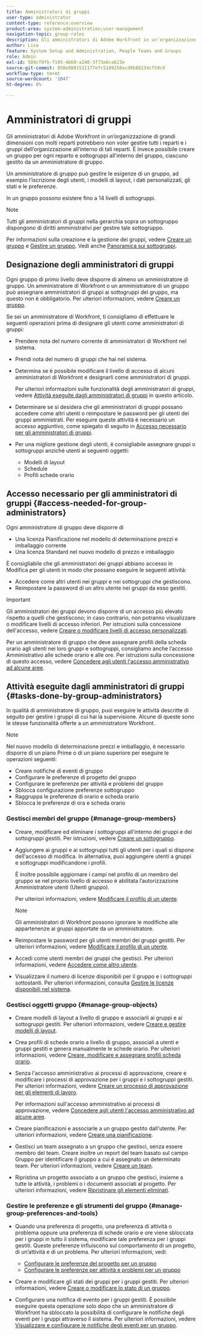 ```yaml
---
title: Amministratori di gruppi
user-type: administrator
content-type: reference;overview
product-area: system-administration;user-management
navigation-topic: group-roles
description: Gli amministratori di Adobe Workfront in un’organizzazione di grandi dimensioni con molti reparti potrebbero non voler gestire tutti i reparti e i gruppi dell’organizzazione all’interno di tali reparti. È invece possibile creare un gruppo per ogni reparto e sottogruppi all'interno del gruppo, ciascuno gestito da un amministratore di gruppo.
author: Lisa
feature: System Setup and Administration, People Teams and Groups
role: Admin
exl-id: 589cf9fb-f195-4b69-a240-3f73e6ca623e
source-git-commit: 850e0801511177efc5189258acd9b88234cf59c9
workflow-type: tm+mt
source-wordcount: '1047'
ht-degree: 0%

---
```


# Amministratori di gruppi

<!-- Audited: 12/2023 -->

Gli amministratori di Adobe Workfront in un’organizzazione di grandi dimensioni con molti reparti potrebbero non voler gestire tutti i reparti e i gruppi dell’organizzazione all’interno di tali reparti. È invece possibile creare un gruppo per ogni reparto e sottogruppi all&#39;interno del gruppo, ciascuno gestito da un amministratore di gruppo.

Un amministratore di gruppo può gestire le esigenze di un gruppo, ad esempio l’iscrizione degli utenti, i modelli di layout, i dati personalizzati, gli stati e le preferenze.

In un gruppo possono esistere fino a 14 livelli di sottogruppi.

>[!NOTE]
>
>Tutti gli amministratori di gruppi nella gerarchia sopra un sottogruppo dispongono di diritti amministrativi per gestire tale sottogruppo.

Per informazioni sulla creazione e la gestione dei gruppi, vedere [Creare un gruppo](../../../administration-and-setup/manage-groups/create-and-manage-groups/create-a-group.md) e [Gestire un gruppo](../../../administration-and-setup/manage-groups/create-and-manage-groups/manage-a-group.md). Vedi anche [Panoramica sui sottogruppi](../../../administration-and-setup/manage-groups/groups-overview/subgroups.md).

## Designazione degli amministratori di gruppi

Ogni gruppo di primo livello deve disporre di almeno un amministratore di gruppo. Un amministratore di Workfront o un amministratore di un gruppo può assegnare amministratori di gruppi ai sottogruppi del gruppo, ma questo non è obbligatorio. Per ulteriori informazioni, vedere [Creare un gruppo](../../../administration-and-setup/manage-groups/create-and-manage-groups/create-a-group.md).

Se sei un amministratore di Workfront, ti consigliamo di effettuare le seguenti operazioni prima di designare gli utenti come amministratori di gruppi:

* Prendere nota del numero corrente di amministratori di Workfront nel sistema.
* Prendi nota del numero di gruppi che hai nel sistema.
* Determina se è possibile modificare il livello di accesso di alcuni amministratori di Workfront e designarli come amministratori di gruppi.

  Per ulteriori informazioni sulle funzionalità degli amministratori di gruppi, vedere [Attività eseguite dagli amministratori di gruppi](#tasks-done-by-group-administrators) in questo articolo.

* Determinare se si desidera che gli amministratori di gruppi possano accedere come altri utenti o reimpostare le password per gli utenti dei gruppi amministrati. Per eseguire queste attività è necessario un accesso aggiuntivo, come spiegato di seguito in [Accesso necessario per gli amministratori di gruppi](#access-needed-for-group-administrators).
* Per una migliore gestione degli utenti, è consigliabile assegnare gruppi o sottogruppi anziché utenti ai seguenti oggetti:

   * Modelli di layout
   * Schedule
   * Profili schede orario

## Accesso necessario per gli amministratori di gruppi {#access-needed-for-group-administrators}

Ogni amministratore di gruppo deve disporre di

* Una licenza Pianificazione nel modello di determinazione prezzi e imballaggio corrente
* Una licenza Standard nel nuovo modello di prezzo e imballaggio

È consigliabile che gli amministratori dei gruppi abbiano accesso in Modifica per gli utenti in modo che possano eseguire le seguenti attività:

* Accedere come altri utenti nei gruppi e nei sottogruppi che gestiscono.
* Reimpostare la password di un altro utente nei gruppi da esso gestiti.

>[!IMPORTANT]
>
>Gli amministratori dei gruppi devono disporre di un accesso più elevato rispetto a quelli che gestiscono; in caso contrario, non potranno visualizzare o modificare livelli di accesso inferiori.
>Per istruzioni sulla concessione dell&#39;accesso, vedere [Creare o modificare livelli di accesso personalizzati](../../../administration-and-setup/add-users/configure-and-grant-access/create-modify-access-levels.md).

Per un amministratore di gruppo che deve assegnare profili della scheda orario agli utenti nei loro gruppi e sottogruppi, consigliamo anche l’accesso Amministrativo alle schede orario e alle ore. Per istruzioni sulla concessione di questo accesso, vedere [Concedere agli utenti l&#39;accesso amministrativo ad alcune aree](../../../administration-and-setup/add-users/configure-and-grant-access/grant-users-admin-access-certain-areas.md).

## Attività eseguite dagli amministratori di gruppi {#tasks-done-by-group-administrators}

In qualità di amministratore di gruppo, puoi eseguire le attività descritte di seguito per gestire i gruppi di cui hai la supervisione. Alcune di queste sono le stesse funzionalità offerte a un amministratore Workfront.

>[!NOTE]
>
>Nel nuovo modello di determinazione prezzi e imballaggio, è necessario disporre di un piano Prime o di un piano superiore per eseguire le operazioni seguenti:
>
> * Creare notifiche di eventi di gruppo
> * Configurare le preferenze di progetto del gruppo
> * Configurare le preferenze per attività e problemi del gruppo
> * Sblocca configurazione preferenze sottogruppo
> * Raggruppa le preferenze di orario e scheda orario
> * Sblocca le preferenze di ora e scheda orario

### Gestisci membri del gruppo {#manage-group-members}

* Creare, modificare ed eliminare i sottogruppi all’interno dei gruppi e dei sottogruppi gestiti. Per istruzioni, vedere [Creare un sottogruppo](../../../administration-and-setup/manage-groups/create-and-manage-subgroups/create-a-subgroup.md).
* Aggiungere ai gruppi e ai sottogruppi tutti gli utenti per i quali si dispone dell&#39;accesso di modifica. In alternativa, puoi aggiungere utenti a gruppi e sottogruppi modificandone i profili.

  È inoltre possibile aggiornare i campi nel profilo di un membro del gruppo se nel proprio livello di accesso è abilitata l’autorizzazione Amministratore utenti (Utenti gruppo).

  Per ulteriori informazioni, vedere [Modificare il profilo di un utente](../../../administration-and-setup/add-users/create-and-manage-users/edit-a-users-profile.md).

  >[!NOTE]
  >
  >Gli amministratori di Workfront possono ignorare le modifiche alle appartenenze ai gruppi apportate da un amministratore.

* Reimpostare le password per gli utenti membri dei gruppi gestiti. Per ulteriori informazioni, vedere [Modificare il profilo di un utente](../../../administration-and-setup/add-users/create-and-manage-users/edit-a-users-profile.md).
* Accedi come utenti membri dei gruppi che gestisci. Per ulteriori informazioni, vedere [Accedere come altro utente](../../../administration-and-setup/add-users/create-and-manage-users/log-in-as-another-user.md).
* Visualizzare il numero di licenze disponibili per il gruppo e i sottogruppi sottostanti. Per ulteriori informazioni, consulta [Gestire le licenze disponibili nel sistema](../../../administration-and-setup/get-started-wf-administration/manage-available-licenses-in-your-system.md).

### Gestisci oggetti gruppo {#manage-group-objects}

* Creare modelli di layout a livello di gruppo e associarli ai gruppi e ai sottogruppi gestiti. Per ulteriori informazioni, vedere [Creare e gestire modelli di layout](../../../administration-and-setup/customize-workfront/use-layout-templates/create-and-manage-layout-templates.md).
* Crea profili di schede orario a livello di gruppo, associali a utenti e gruppi gestiti e genera manualmente le schede orario. Per ulteriori informazioni, vedere [Creare, modificare e assegnare profili scheda orario](../../../timesheets/create-and-manage-timesheets/create-timesheet-profiles.md).
* Senza l&#39;accesso amministrativo ai processi di approvazione, creare e modificare i processi di approvazione per i gruppi e i sottogruppi gestiti. Per ulteriori informazioni, vedere [Creare un processo di approvazione per gli elementi di lavoro](../../../administration-and-setup/customize-workfront/configure-approval-milestone-processes/create-approval-processes.md).

  Per informazioni sull&#39;accesso amministrativo ai processi di approvazione, vedere [Concedere agli utenti l&#39;accesso amministrativo ad alcune aree](../../../administration-and-setup/add-users/configure-and-grant-access/grant-users-admin-access-certain-areas.md).

* Creare pianificazioni e associarle a un gruppo gestito dall&#39;utente. Per ulteriori informazioni, vedere [Creare una pianificazione](../../../administration-and-setup/set-up-workfront/configure-timesheets-schedules/create-schedules.md).
* Gestisci un team assegnato a un gruppo che gestisci, senza essere membro del team. Creare inoltre un report del team basato sul campo Gruppo per identificare il gruppo a cui è assegnato un determinato team. Per ulteriori informazioni, vedere [Creare un team](../../../people-teams-and-groups/create-and-manage-teams/create-a-team.md).
* Ripristina un progetto associato a un gruppo che gestisci, insieme a tutte le attività, i problemi o i documenti associati al progetto. Per ulteriori informazioni, vedere [Ripristinare gli elementi eliminati](../../../administration-and-setup/manage-workfront/manage-deleted-items/restore-deleted-items.md).

### Gestire le preferenze e gli strumenti del gruppo {#manage-group-preferences-and-tools}

* Quando una preferenza di progetto, una preferenza di attività o problema oppure una preferenza di schede orario e ore viene sbloccata per i gruppi in tutto il sistema, modificare tale preferenza per i gruppi gestiti. Queste preferenze influiscono sul comportamento di un progetto, di un’attività e di un problema. Per ulteriori informazioni, vedi:

   * [Configurare le preferenze del progetto per un gruppo](../../../administration-and-setup/manage-groups/create-and-manage-groups/configure-project-preferences-group.md)
   * [Configurare le preferenze per attività e problemi per un gruppo](../../../administration-and-setup/manage-groups/create-and-manage-groups/configure-task-issue-preferences-group.md)

* Creare e modificare gli stati dei gruppi per i gruppi gestiti. Per ulteriori informazioni, vedere [Creare o modificare lo stato di un gruppo](../../../administration-and-setup/manage-groups/manage-group-statuses/create-or-edit-a-group-status.md).
* Configurare una notifica di evento per i gruppi gestiti. È possibile eseguire questa operazione solo dopo che un amministratore di Workfront ha sbloccato la possibilità di configurare le notifiche degli eventi per i gruppi attraverso il sistema. Per ulteriori informazioni, vedere [Visualizzare e configurare le notifiche degli eventi per un gruppo](../../../administration-and-setup/manage-groups/create-and-manage-groups/view-and-configure-event-notifications-group.md).
